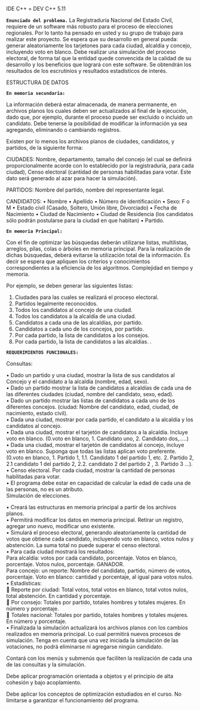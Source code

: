 IDE C++ = DEV C++ 5.11

**`Enunciado del problema.`**
La Registraduría Nacional del Estado Civil, requiere de un software más robusto para el proceso de elecciones regionales. Por lo tanto ha pensado en usted y su grupo de trabajo para realizar este proyecto.
Se espera que su desarrollo en general pueda: generar aleatoriamente los tarjetones para cada ciudad, alcaldía y concejo, incluyendo voto en blanco.
Debe realizar una simulación del proceso electoral, de forma tal que la entidad quede convencida de la calidad de su desarrollo y los beneficios que logrará con este software.
Se obtendrán los resultados de los escrutinios y resultados estadísticos de interés.

ESTRUCTURA DE DATOS

**`En memoria secundaria:`**

La información deberá estar almacenada, de manera permanente, en archivos planos los cuales deben ser actualizados al final de la ejecución, dado que, por ejemplo, durante el proceso puede ser excluido o incluido un candidato. Debe tenerse la posibilidad de modificar la información ya sea agregando, eliminando o cambiando registros.

Existen por lo menos los archivos planos de ciudades, candidatos, y partidos, de la siguiente forma:

CIUDADES:
Nombre, departamento, tamaño del concejo (el cual se definirá proporcionalmente acorde con lo establecido por la registraduría, para cada ciudad), Censo electoral (cantidad de personas habilitadas para votar. Este dato será generado al azar para hacer la simulación).

PARTIDOS:
Nombre del partido, nombre del representante legal. 

CANDIDATOS:
•	Nombre
•	Apellido
•	Número de identificación
•	Sexo: F o M
•	Estado civil (Casado, Soltero, Unión libre, Divorciado)
•	Fecha de Nacimiento
•	Ciudad de Nacimiento
•	Ciudad de Residencia (los candidatos sólo podrán postularse para la ciudad en que habitan)
•	Partido.


**`En memoria Principal:`**

Con el fin de optimizar las búsquedas deberán utilizarse listas, multilistas, arreglos, pilas, colas o árboles en memoria principal. Para la realización de dichas búsquedas, deberá evitarse la utilización total de la información. Es decir se espera que apliquen los criterios y conocimientos correspondientes a la eficiencia de los algoritmos. Complejidad en tiempo y memoria. 

Por ejemplo, se deben generar las siguientes listas:

1.	Ciudades para las cuales se realizará el proceso electoral.
2.	Partidos legalmente reconocidos.
3.	Todos los candidatos al concejo de una ciudad.
4.	Todos los candidatos a la alcaldía de una ciudad.
5.	Candidatos a cada una de las alcaldías, por partido. 
6.	Candidatos a cada uno de  los concejos, por partido. 
7.	Por cada partido, la lista de candidatos a los consejos. 
8.	Por cada partido, la lista de candidatos a las alcaldías. .

**`REQUERIMIENTOS FUNCIONALES:`**

Consultas: 

•	Dado un partido y una ciudad, mostrar la lista de sus candidatos al Concejo y el candidato a la alcaldía (nombre, edad, sexo).<br>
•	Dado un partido mostrar la lista de candidatos a alcaldías de cada una de las diferentes ciudades (ciudad, nombre del candidato, sexo, edad).<br>
•	Dado un partido mostrar las listas de candidatos a cada uno de los diferentes concejos. (ciudad: Nombre del candidato, edad, ciudad, de nacimiento, estado civil).<br>
•	Dada una ciudad, mostrar por cada partido, el candidato a la alcaldía y los candidatos al concejo.<br>
•	Dada una ciudad, mostrar el tarjetón de candidatos a la alcaldía. Incluye voto en blanco. (0.voto en blanco, 1. Candidato uno, 2. Candidato dos,…..)<br>
•	Dada una ciudad, mostrar el tarjetón de candidatos al concejo, incluye voto en blanco. Suponga que todas las listas aplican voto preferente. (0.voto en blanco, 1. Partido 1, 1.1. Candidato 1 del partido 1, etc. 2. Partido 2, 2.1 candidato 1 del partido 2, 2.2. candidato 2 del partido 2 , 3. Partido 3 …).<br>
•	Censo electoral. Por cada ciudad, mostrar la cantidad de personas habilitadas para votar.<br>
•	El programa debe estar en capacidad de calcular la edad de cada una de las personas, no es un atributo.<br>
Simulación de elecciones.

•	Creará las estructuras en memoria principal a partir de los archivos planos.<br>
•	Permitirá modificar los datos en memoria principal. Retirar un registro, agregar uno nuevo, modificar uno existente.<br>
•	Simulará el proceso electoral, generando aleatoriamente la cantidad de votos que obtiene cada candidato, incluyendo voto en blanco, votos nulos y  abstención. La suma total no puede superar el censo electoral.<br>
•	Para cada ciudad mostrará los resultados:<br>
Para alcaldía: votos por cada candidato, porcentaje. Votos en blanco, porcentaje. Votos nulos, porcentaje. GANADOR.<br>
Para concejo: un reporte: Nombre del candidato, partido, número de votos, porcentaje. Voto en blanco: cantidad y porcentaje, al igual para votos nulos.<br>
•	Estadísticas:<br>
	Reporte por ciudad: Total votos, total votos en blanco, total votos nulos, total abstención. En cantidad y porcentaje.<br>
	Por consejo: Totales por partido, totales hombres y totales mujeres. En número y porcentaje.<br>
	Totales nacional: Totales por partido, totales hombres y totales mujeres. En número y porcentaje.<br>
•	Finalizada la simulación actualizará los archivos planos con los cambios realizados en memoria principal. Lo cual permitirá nuevos procesos de simulación. Tenga en cuenta que una vez iniciada la simulación de las votaciones, no podrá eliminarse ni agregarse ningún candidato.<br>

Contará con los menús y submenús que faciliten la realización de cada una de las consultas y la simulación.

Debe aplicar programación orientada a objetos y el principio de alta cohesión y bajo acoplamiento.

Debe aplicar los conceptos de optimización estudiados en el curso. No limitarse a garantizar el funcionamiento del programa. 
